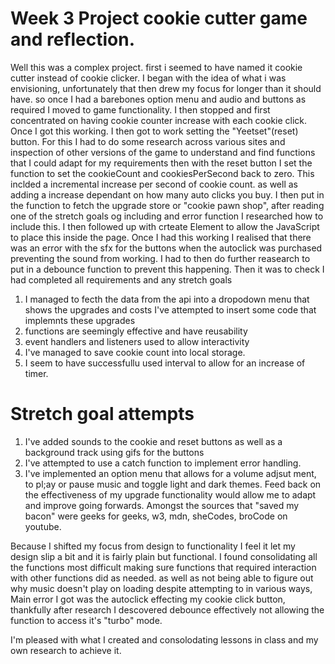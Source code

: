 # Week 3 Project cookie cutter game and reflection.

Well this was a complex project. first i seemed to have named it cookie cutter instead of cookie clicker.
I began with the idea of what i was envisioning, unfortunately that then drew my focus for longer than it should have. so once I had a barebones option menu and audio and buttons as required I moved to game functionality.
I then stopped and first concentrated on having cookie counter increase with each cookie click. Once I got this working. I then got to work setting the "Yeetset"(reset) button. For this I had to do some research across various sites and inspection of other versions of the game to understand and find functions that I could adapt for my requirements then with the reset button I set the function to set the cookieCount and cookiesPerSecond back to zero.
This inclded a incremental increase per second of cookie count. as well as adding a increase dependant on how many auto clicks you buy.
I then put in the function to fetch the upgrade store or "cookie pawn shop", after reading one of the stretch goals og including and error function I researched how to include this.
I then followed up with crteate Element to allow the JavaScript to place this inside the page.
Once I had this working I realised that there was an error with the sfx for the buttons when the autoclick was purchased preventing the sound from working. I had to then do further reasearch to put in a debounce function to prevent this happening.
Then it was to check I had completed all requirements and any stretch goals

1. I managed to fecth the data from the api into a dropodown menu that shows the upgrades and costs
   I've attempted to insert some code that implemnts these upgrades
2. functions are seemingly effective and have reusability
3. event handlers and listeners used to allow interactivity
4. I've managed to save cookie count into local storage.
5. I seem to have successfullu used interval to allow for an increase of timer.

# Stretch goal attempts

1. I've added sounds to the cookie and reset buttons as well as a background track using gifs for the buttons
2. I've attempted to use a catch function to implement error handling.
3. I've implemented an option menu that allows for a volume adjsut ment, to pl;ay or pause music and toggle light and dark themes.
   Feed back on the effectiveness of my upgrade functionality would allow me to adapt and improve going forwards.
   Amongst the sources that "saved my bacon" were geeks for geeks, w3, mdn, sheCodes, broCode on youtube.

Because I shifted my focus from design to functionality I feel it let my design slip a bit and it is fairly plain but functional.
I found consolidating all the functions most difficult making sure functions that required interaction with other functions did as needed. as well as not being able to figure out why music doesn't play on loading despite attempting to in various ways,
Main error I got was the autoclick effecting my cookie click button, thankfully after research I descovered debounce effectively not allowing the function to access it's "turbo" mode.

I'm pleased with what I created and consolodating lessons in class and my own research to achieve it.
